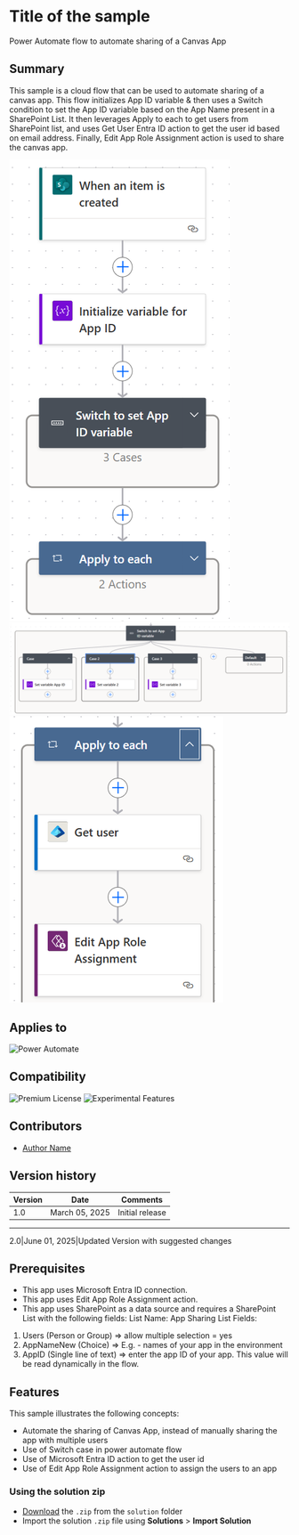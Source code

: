 # Title of the sample
Power Automate flow to automate sharing of a Canvas App

## Summary

This sample is a cloud flow that can be used to automate sharing of a canvas app. This flow initializes App ID variable & then uses a Switch condition to set the App ID variable based on the App Name present in a SharePoint List. It then leverages Apply to each to get users from SharePoint list, and uses Get User Entra ID action to get the user id based on email address. Finally, Edit App Role Assignment action is used to share the canvas app.

![Flow overview](/samples/power-automate-flow-to-share-an-app/assets/flow-overview.png)
![Flow overview](/samples/power-automate-flow-to-share-an-app/assets/switch-case.png)
![Flow overview](/samples/power-automate-flow-to-share-an-app/assets/apply-to-each.png)


## Applies to

![Power Automate](https://img.shields.io/badge/Power%20Automate-No-red "Yes")


## Compatibility

![Premium License](https://img.shields.io/badge/Premium%20License-Not%20Required-red.svg "Premium license not required")
![Experimental Features](https://img.shields.io/badge/Experimental%20Features-No-red.svg "Does not rely on experimental features")

## Contributors

* [Author Name](https://github.com/vipulj03/)

## Version history

Version|Date|Comments
-------|----|--------
1.0|March 05, 2025|Initial release
----------------------------------
2.0|June 01, 2025|Updated Version with suggested changes

## Prerequisites
* This app uses Microsoft Entra ID connection.
* This app uses Edit App Role Assignment action.
* This app uses SharePoint as a data source and requires a SharePoint List with the following fields:
List Name: App Sharing
List Fields:
1. Users (Person or Group) => allow multiple selection = yes
2. AppNameNew (Choice) => E.g. - names of your app in the environment
3. AppID (Single line of text) => enter the app ID of your app. This value will be read dynamically in the flow.

## Features

This sample illustrates the following concepts:
* Automate the sharing of Canvas App, instead of manually sharing the app with multiple users
* Use of Switch case in power automate flow
* Use of Microsoft Entra ID action to get the user id
* Use of Edit App Role Assignment action to assign the users to an app

### Using the solution zip

* [Download](./solution/AppSharing.zip) the `.zip` from the `solution` folder
* Import the solution `.zip` file using **Solutions** > **Import Solution**